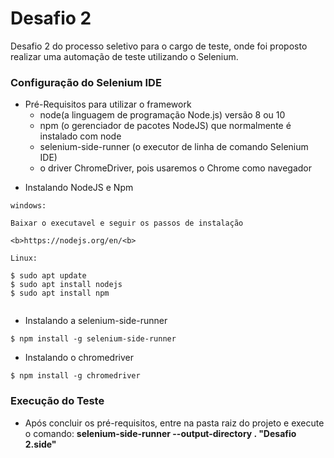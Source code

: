 # Desafio 2

Desafio 2 do processo seletivo para o cargo de teste, onde foi proposto realizar uma automação de teste utilizando o Selenium.

### Configuração do Selenium IDE ###
* Pré-Requisitos para utilizar o framework
    * node(a linguagem de programação Node.js) versão 8 ou 10
    * npm (o gerenciador de pacotes NodeJS) que normalmente é instalado com node
    * selenium-side-runner (o executor de linha de comando Selenium IDE)
    * o driver ChromeDriver, pois usaremos o Chrome como navegador  

- Instalando NodeJS e Npm

```
windows:

Baixar o executavel e seguir os passos de instalação

<b>https://nodejs.org/en/<b>

Linux:

$ sudo apt update
$ sudo apt install nodejs
$ sudo apt install npm


```

- Instalando a selenium-side-runner

```
$ npm install -g selenium-side-runner
```

- Instalando o chromedriver

```
$ npm install -g chromedriver
```


### Execução do Teste ###
  - Após concluir os pré-requisitos, entre na pasta raiz do projeto e execute o comando:
     <b> selenium-side-runner --output-directory . "Desafio 2.side"<b>

